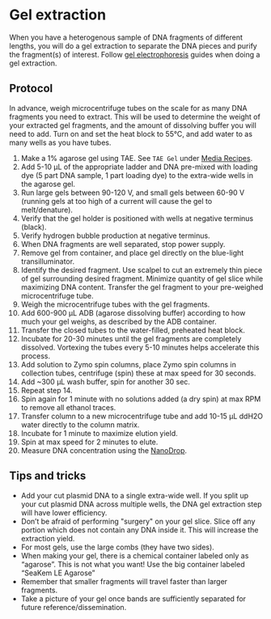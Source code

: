 # Gel extraction

When you have a heterogenous sample of DNA fragments of different lengths, you will do a gel extraction to separate the DNA pieces and purify the fragment\(s\) of interest. Follow [gel electrophoresis](../../test/checking-your-dna-sequence/gel-electrophoresis.md) guides when doing a gel extraction.

## Protocol

In advance, weigh microcentrifuge tubes on the scale for as many DNA fragments you need to extract. This will be used to determine the weight of your extracted gel fragments, and the amount of dissolving buffer you will need to add. Turn on and set the heat block to 55°C, and add water to as many wells as you have tubes.

1. Make a 1% agarose gel using TAE. See `TAE Gel` under [Media Recipes](../../molecular-biology/microbiology-101/media-recipes.md).
2. Add 5-10 µL of the appropriate ladder and DNA pre-mixed with loading dye \(5 part DNA sample, 1 part loading dye\) to the extra-wide wells in the agarose gel.
3. Run large gels between 90-120 V, and small gels between 60-90 V \(running gels at too high of a current will cause the gel to melt/denature\).
4. Verify that the gel holder is positioned with wells at negative terminus \(black\).
5. Verify hydrogen bubble production at negative terminus.
6. When DNA fragments are well separated, stop power supply.
7. Remove gel from container, and place gel directly on the blue-light transilluminator.
8. Identify the desired fragment. Use scalpel to cut an extremely thin piece of gel surrounding desired fragment. Minimize quantity of gel slice while maximizing DNA content. Transfer the gel fragment to your pre-weighed microcentrifuge tube.
9. Weigh the microcentrifuge tubes with the gel fragments.
10. Add 600-900 µL ADB \(agarose dissolving buffer\) according to how much your gel weighs, as described by the ADB container.
11. Transfer the closed tubes to the water-filled, preheated heat block.
12. Incubate for 20-30 minutes until the gel fragments are completely dissolved. Vortexing the tubes every 5-10 minutes helps accelerate this process.
13. Add solution to Zymo spin columns, place Zymo spin columns in collection tubes, centrifuge \(spin\) these at max speed for 30 seconds.
14. Add ~300 µL wash buffer, spin for another 30 sec.
15. Repeat step 14.
16. Spin again for 1 minute with no solutions added \(a dry spin\) at max RPM to remove all ethanol traces.
17. Transfer column to a new microcentrifuge tube and add 10-15 µL ddH2O water directly to the column matrix.
18. Incubate for 1 minute to maximize elution yield.
19. Spin at max speed for 2 minutes to elute.
20. Measure DNA concentration using the [NanoDrop](../../molecular-biology/lab-equipment/nanodrop.md).

## Tips and tricks

* Add your cut plasmid DNA to a single extra-wide well. If you split up your cut plasmid DNA across multiple wells, the DNA gel extraction step will have lower efficiency.
* Don’t be afraid of performing "surgery" on your gel slice. Slice off any portion which does not contain any DNA inside it. This will increase the extraction yield.
* For most gels, use the large combs \(they have two sides\).
* When making your gel, there is a chemical container labeled only as “agarose”. This is not what you want! Use the big container labeled “SeaKem LE Agarose”
* Remember that smaller fragments will travel faster than larger fragments.
* Take a picture of your gel once bands are sufficiently separated for future reference/dissemination.

